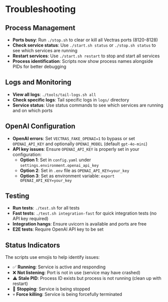 # Troubleshooting

## Process Management

- **Ports busy**: Run `./stop.sh` to clear or kill all Vectras ports (8120-8128)
- **Check service status**: Use `./start.sh status` or `./stop.sh status` to see which services are running
- **Restart services**: Use `./start.sh restart` to stop and start all services
- **Process identification**: Scripts now show process names alongside PIDs for better debugging

## Logs and Monitoring

- **View all logs**: `./tools/tail-logs.sh all`
- **Check specific logs**: Tail specific logs in `logs/` directory
- **Service status**: Use status commands to see which services are running and on which ports

## OpenAI Configuration

- **OpenAI errors**: Set `VECTRAS_FAKE_OPENAI=1` to bypass or set `OPENAI_API_KEY` and optionally `OPENAI_MODEL` (default `gpt-4o-mini`)
- **API key issues**: Ensure `OPENAI_API_KEY` is properly set in your configuration:
  - **Option 1**: Set in `config.yaml` under `settings.environment.openai_api_key`
  - **Option 2**: Set in `.env` file as `OPENAI_API_KEY=your_key`
  - **Option 3**: Set as environment variable: `export OPENAI_API_KEY=your_key`

## Testing

- **Run tests**: `./test.sh` for all tests
- **Fast tests**: `./test.sh integration-fast` for quick integration tests (no API key required)
- **Integration hangs**: Ensure uvicorn is available and ports are free
- **E2E tests**: Require OpenAI API key to be set

## Status Indicators

The scripts use emojis to help identify issues:
- ✅ **Running**: Service is active and responding
- ❌ **Not listening**: Port is not in use (service may have crashed)
- ⚠️ **Stale PID**: Process ID exists but process is not running (clean up with restart)
- 🛑 **Stopping**: Service is being stopped
- 💀 **Force killing**: Service is being forcefully terminated


